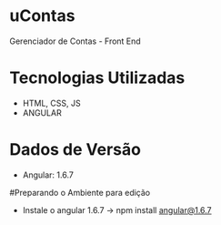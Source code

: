 # uContas
Gerenciador de Contas - Front End

# Tecnologias Utilizadas
- HTML, CSS, JS
- ANGULAR


# Dados de Versão
- Angular: 1.6.7


#Preparando o Ambiente para edição
- Instale o angular 1.6.7 -> npm install angular@1.6.7
